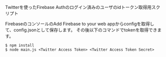 Twitterを使ったFirebase Authのログイン済みのユーザのidトークン取得用スクリプト

FirebaseのコンソールのAdd Firebase to your web appからconfigを取得して、config.jsonとして保存します。
その後以下のコマンドでtokenを取得できます。

```
$ npm install
$ node main.js <Twitter Access Token> <Twitter Access Token Secret>
```

